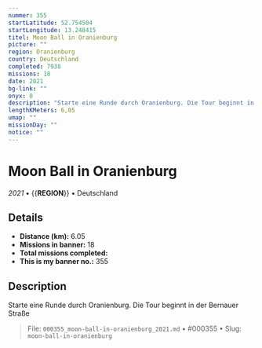 ```yaml
---
nummer: 355
startLatitude: 52.754504
startLongitude: 13.248415
titel: Moon Ball in Oranienburg
picture: ""
region: Oranienburg
country: Deutschland
completed: 7938
missions: 18
date: 2021
bg-link: ""
onyx: 0
description: "Starte eine Runde durch Oranienburg. Die Tour beginnt in der Bernauer Straße"
lengthKMeters: 6,05
umap: ""
missionDay: ""
notice: ""
---
```

# Moon Ball in Oranienburg

*2021* • {{__REGION__}} • Deutschland





## Details
- **Distance (km):** 6.05
- **Missions in banner:** 18
- **Total missions completed:** 
- **This is my banner no.:** 355



## Description
Starte eine Runde durch Oranienburg. Die Tour beginnt in der Bernauer Straße




> File: `000355_moon-ball-in-oranienburg_2021.md` • #000355 • Slug: `moon-ball-in-oranienburg`
